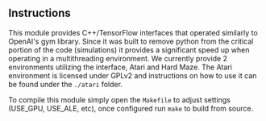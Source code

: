 Instructions
-----------------

This module provides C++/TensorFlow interfaces that operated similarly to OpenAI's gym library. Since it was built to remove python from the critical portion of the code (simulations) it provides a significant speed up when operating in a multithreading environment.
We currently provide 2 environments utilizing the interface, Atari and Hard Maze. The Atari environment is licensed under GPLv2 and instructions on how to use it can be found under the `./atari` folder.

To compile this module simply open the `Makefile` to adjust settings (USE_GPU, USE_ALE, etc), once configured run `make` to build from source.

